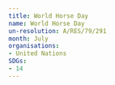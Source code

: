 ```yaml
---
title: World Horse Day
name: World Horse Day
un-resolution: A/RES/79/291
month: July
organisations:
- United Nations
SDGs:
- 14
---
```

